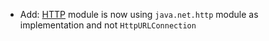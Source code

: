* Add: [HTTP](HTTP/introduction) module is now using `java.net.http` module as implementation and not `HttpURLConnection`
